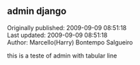 ## admin django  
Originally published: 2009-09-09 08:51:18  
Last updated: 2009-09-09 08:51:18  
Author: Marcello(Harry) Bontempo Salgueiro  
  
this is a teste of admin with tabular line